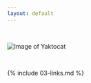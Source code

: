 ```yaml
---
layout: default
---
```


<br>

![Image of Yaktocat](https://octodex.github.com/images/yaktocat.png)


<br>

{% include 03-links.md %}

